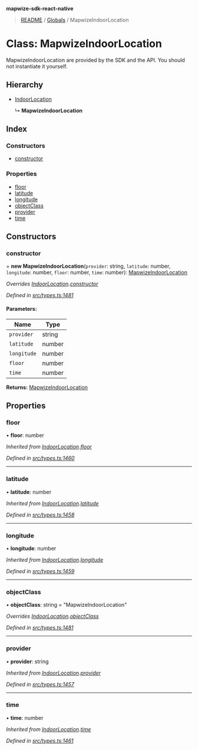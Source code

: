 **mapwize-sdk-react-native**

> [README](../README.md) / [Globals](../globals.md) / MapwizeIndoorLocation

# Class: MapwizeIndoorLocation

MapwizeIndoorLocation are provided by the SDK and the API.
You should not instantiate it yourself.

## Hierarchy

* [IndoorLocation](indoorlocation.md)

  ↳ **MapwizeIndoorLocation**

## Index

### Constructors

* [constructor](mapwizeindoorlocation.md#constructor)

### Properties

* [floor](mapwizeindoorlocation.md#floor)
* [latitude](mapwizeindoorlocation.md#latitude)
* [longitude](mapwizeindoorlocation.md#longitude)
* [objectClass](mapwizeindoorlocation.md#objectclass)
* [provider](mapwizeindoorlocation.md#provider)
* [time](mapwizeindoorlocation.md#time)

## Constructors

### constructor

\+ **new MapwizeIndoorLocation**(`provider`: string, `latitude`: number, `longitude`: number, `floor`: number, `time`: number): [MapwizeIndoorLocation](mapwizeindoorlocation.md)

*Overrides [IndoorLocation](indoorlocation.md).[constructor](indoorlocation.md#constructor)*

*Defined in [src/types.ts:1481](https://github.com/Mapwize/mapwize-sdk-react-native/blob/18c4e52/src/types.ts#L1481)*

#### Parameters:

Name | Type |
------ | ------ |
`provider` | string |
`latitude` | number |
`longitude` | number |
`floor` | number |
`time` | number |

**Returns:** [MapwizeIndoorLocation](mapwizeindoorlocation.md)

## Properties

### floor

•  **floor**: number

*Inherited from [IndoorLocation](indoorlocation.md).[floor](indoorlocation.md#floor)*

*Defined in [src/types.ts:1460](https://github.com/Mapwize/mapwize-sdk-react-native/blob/18c4e52/src/types.ts#L1460)*

___

### latitude

•  **latitude**: number

*Inherited from [IndoorLocation](indoorlocation.md).[latitude](indoorlocation.md#latitude)*

*Defined in [src/types.ts:1458](https://github.com/Mapwize/mapwize-sdk-react-native/blob/18c4e52/src/types.ts#L1458)*

___

### longitude

•  **longitude**: number

*Inherited from [IndoorLocation](indoorlocation.md).[longitude](indoorlocation.md#longitude)*

*Defined in [src/types.ts:1459](https://github.com/Mapwize/mapwize-sdk-react-native/blob/18c4e52/src/types.ts#L1459)*

___

### objectClass

•  **objectClass**: string = "MapwizeIndoorLocation"

*Overrides [IndoorLocation](indoorlocation.md).[objectClass](indoorlocation.md#objectclass)*

*Defined in [src/types.ts:1481](https://github.com/Mapwize/mapwize-sdk-react-native/blob/18c4e52/src/types.ts#L1481)*

___

### provider

•  **provider**: string

*Inherited from [IndoorLocation](indoorlocation.md).[provider](indoorlocation.md#provider)*

*Defined in [src/types.ts:1457](https://github.com/Mapwize/mapwize-sdk-react-native/blob/18c4e52/src/types.ts#L1457)*

___

### time

•  **time**: number

*Inherited from [IndoorLocation](indoorlocation.md).[time](indoorlocation.md#time)*

*Defined in [src/types.ts:1461](https://github.com/Mapwize/mapwize-sdk-react-native/blob/18c4e52/src/types.ts#L1461)*
